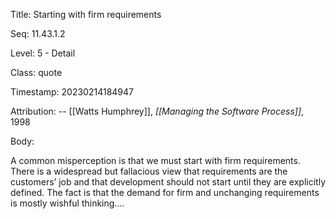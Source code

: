 Title:  Starting with firm requirements

Seq:    11.43.1.2

Level:  5 - Detail

Class:  quote

Timestamp: 20230214184947

Attribution: -- [[Watts Humphrey]], *[[Managing the Software Process]]*, 1998

Body:

A common misperception is that we must start with firm requirements. There is a widespread but fallacious view that requirements are the customers’ job and that development should not start until they are explicitly defined. The fact is that the demand for firm and unchanging requirements is mostly wishful thinking....

